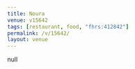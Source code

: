 ```yaml
---
title: Noura
venue: v15642
tags: [restaurant, food, "fhrs:412842"]
permalink: /v/15642/
layout: venue
---
```

null